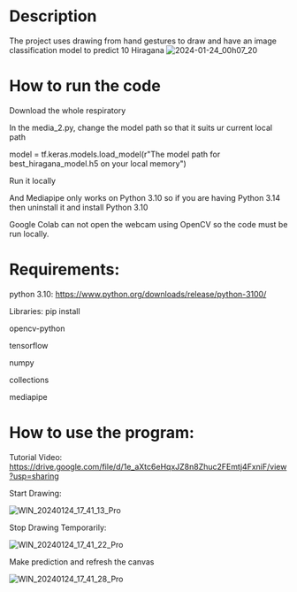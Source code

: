 # Description

The project uses drawing from hand gestures to draw and have an image classification model to predict 10 Hiragana
![2024-01-24_00h07_20](https://github.com/Deadspree/SML-Final/assets/91746877/cf9c6bea-8aa3-4775-9f7a-40111e95920c)

# How to run the code

Download the whole respiratory

In the media_2.py, change the model path so that it suits ur current local path

model = tf.keras.models.load_model(r"The model path for best_hiragana_model.h5 on your local memory")

Run it locally

And Mediapipe only works on Python 3.10 so if you are having Python 3.14 then uninstall it and install Python 3.10

Google Colab can not open the webcam using OpenCV so the code must be run locally.

# Requirements:
python 3.10: https://www.python.org/downloads/release/python-3100/

Libraries: pip install 

opencv-python

tensorflow

numpy

collections

mediapipe

# How to use the program:

Tutorial Video:
https://drive.google.com/file/d/1e_aXtc6eHqxJZ8n8Zhuc2FEmtj4FxniF/view?usp=sharing

Start Drawing:

![WIN_20240124_17_41_13_Pro](https://github.com/Deadspree/SML-Final/assets/91746877/325d7a1d-e7f0-4040-af3b-e44682175eac)

Stop Drawing Temporarily:

![WIN_20240124_17_41_22_Pro](https://github.com/Deadspree/SML-Final/assets/91746877/706a2895-f44f-4458-a402-0fd14e0104e9)

Make prediction and refresh the canvas

![WIN_20240124_17_41_28_Pro](https://github.com/Deadspree/SML-Final/assets/91746877/afba3e6c-9bda-4c82-93ac-9d84683d45d4)


